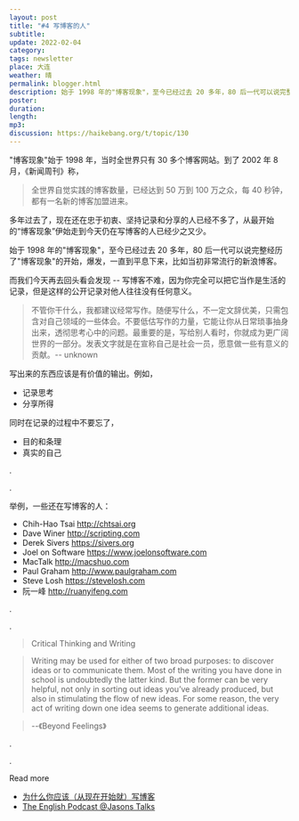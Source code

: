 ```yaml
---
layout: post
title: "#4 写博客的人"
subtitle: 
update: 2022-02-04
category: 
tags: newsletter
place: 大连
weather: 晴
permalink: blogger.html
description: 始于 1998 年的"博客现象"，至今已经过去 20 多年，80 后一代可以说完整经历了"博客现象"的开始，爆发，一直到平息下来，比如当初非常流行的新浪博客。
poster:
duration: 
length: 
mp3: 
discussion: https://haikebang.org/t/topic/130
---
```


"博客现象"始于 1998 年，当时全世界只有 30 多个博客网站。到了 2002 年 8 月，《新闻周刊》称，

> 全世界自觉实践的博客数量，已经达到 50 万到 100 万之众，每 40 秒钟，都有一名新的博客加盟进来。

多年过去了，现在还在忠于初衷、坚持记录和分享的人已经不多了，从最开始的“博客现象”伊始走到今天仍在写博客的人已经少之又少。

始于 1998 年的"博客现象"，至今已经过去 20 多年，80 后一代可以说完整经历了"博客现象"的开始，爆发，一直到平息下来，比如当初非常流行的新浪博客。

而我们今天再去回头看会发现 -- 写博客不难，因为你完全可以把它当作是生活的记录，但是这样的公开记录对他人往往没有任何意义。

> 不管你干什么，我都建议经常写作。随便写什么，不一定文辞优美，只需包含对自己领域的一些体会。不要低估写作的力量，它能让你从日常琐事抽身出来，透彻思考心中的问题。最重要的是，写给别人看时，你就成为更广阔世界的一部分。发表文字就是在宣称自己是社会一员，愿意做一些有意义的贡献。-- unknown

写出来的东西应该是有价值的输出。例如，

- 记录思考
- 分享所得

同时在记录的过程中不要忘了，

- 目的和条理
- 真实的自己

.

.

举例，一些还在写博客的人：

- Chih-Hao Tsai http://chtsai.org
- Dave Winer http://scripting.com
- Derek Sivers https://sivers.org
- Joel on Software https://www.joelonsoftware.com
- MacTalk http://macshuo.com
- Paul Graham http://www.paulgraham.com
- Steve Losh https://stevelosh.com
- 阮一峰 http://ruanyifeng.com

.

.

> Critical Thinking and Writing

> Writing may be used for either of two broad purposes: to discover ideas or to communicate them. Most of the writing you have done in school is undoubtedly the latter kind. But the former can be very helpful, not only in sorting out ideas you’ve already produced, but also in stimulating the flow of new ideas. For some reason, the very act of writing down one idea seems to generate additional ideas.

> --《Beyond Feelings》

.

.

Read more

- [为什么你应该（从现在开始就）写博客](http://mindhacks.cn/2009/02/15/why-you-should-start-blogging-now/)
- [The English Podcast @Jasons Talks](https://jsntn.github.io/talks/blog-phenomenon.html)
